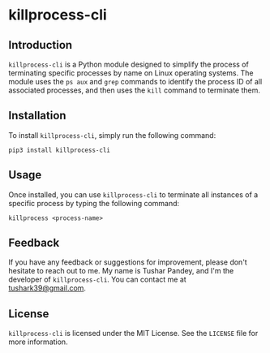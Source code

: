 # killprocess-cli

## Introduction
`killprocess-cli` is a Python module designed to simplify the process of terminating specific processes by name on Linux operating systems. The module uses the `ps aux` and `grep` commands to identify the process ID of all associated processes, and then uses the `kill` command to terminate them.

## Installation
To install `killprocess-cli`, simply run the following command:

```
pip3 install killprocess-cli
```

## Usage
Once installed, you can use `killprocess-cli` to terminate all instances of a specific process by typing the following command:
```
killprocess <process-name>
```

## Feedback
If you have any feedback or suggestions for improvement, please don't hesitate to reach out to me. My name is Tushar Pandey, and I'm the developer of `killprocess-cli`. You can contact me at tushark39@gmail.com.

## License
`killprocess-cli` is licensed under the MIT License. See the `LICENSE` file for more information.
